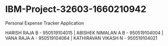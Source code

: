 # IBM-Project-32603-1660210942
Personal Expense Tracker Application

HARISH RAJA B -	950519104015 |
ABISHEK NIMALAN A B -	950519104004 |
VANA RAJA A	- 950519104064 |
KATHIRAVAN VIKASH N -	950519104021

